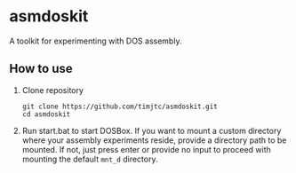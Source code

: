 # asmdoskit

A toolkit for experimenting with DOS assembly.
## How to use
1. Clone repository
    ```
    git clone https://github.com/timjtc/asmdoskit.git
    cd asmdoskit
    ```
2. Run start.bat to start DOSBox. If you want to mount a custom directory where your assembly experiments reside, provide a directory path to be mounted. If not, just press enter or provide no input to proceed with mounting the default `mnt_d` directory.